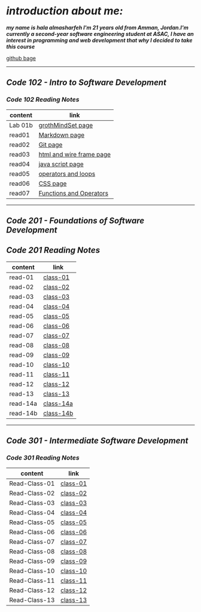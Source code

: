 
# *introduction about me:*

***my name is hala almasharfeh I'm 21 years old from Amman, Jordan.I'm currently a second-year software engineering student at ASAC, I have an interest in programming and web development that why I decided to take this course***

[github bage](https://github.com/hala277)

---------------------------

## *Code 102 - Intro to Software Development*

### *Code 102 Reading Notes*

content | link
------------ | -------------
Lab 01b| [grothMindSet page]( https://hala277.github.io/reading-notes/grothMindSet)
read01|[Markdown page](https://hala277.github.io/reading-notes/read01)
read02 | [Git page]( https://hala277.github.io/reading-notes/read02)
read03 | [html and wire frame page](https://hala277.github.io/reading-notes/read03)
read04 | [java script page](https://hala277.github.io/reading-notes/read04)
read05 | [operators and loops](https://hala277.github.io/reading-notes/read05)
read06 | [CSS page](https://hala277.github.io/reading-notes/read06)
read07 | [Functions and Operators](https://hala277.github.io/reading-notes/read07)

 ---------------------------

## *Code 201 - Foundations of Software Development*

## *Code 201 Reading Notes*

content | link
------------ | -------------
read-01 |[class-01](https://hala277.github.io/reading-notes/class-01)
read-02 |[class-02](https://hala277.github.io/reading-notes/class-02)
read-03 |[class-03](https://hala277.github.io/reading-notes/class-03)
read-04 |[class-04](https://hala277.github.io/reading-notes/class-04)
read-05 |[class-05](https://hala277.github.io/reading-notes/class-05)
read-06 |[class-06](https://hala277.github.io/reading-notes/class-06)
read-07 |[class-07](https://hala277.github.io/reading-notes/class-07)
read-08 |[class-08](https://hala277.github.io/reading-notes/class-08)
read-09 |[class-09](https://hala277.github.io/reading-notes/class-09)
read-10 |[class-10](https://hala277.github.io/reading-notes/class-10)
read-11 |[class-11](https://hala277.github.io/reading-notes/class-11)
read-12 |[class-12](https://hala277.github.io/reading-notes/class-12)
read-13 |[class-13](https://hala277.github.io/reading-notes/class-13)
read-14a|[class-14a](https://hala277.github.io/reading-notes/class-14a)
read-14b|[class-14b](https://hala277.github.io/reading-notes/class-14b)

 ---------------------------

## *Code 301 - Intermediate Software Development*

### *Code 301 Reading Notes*

content | link
------------ | -------------
Read-Class-01|[class-01](https://hala277.github.io/reading-notes/Read-Class-01)
Read-Class-02|[class-02](https://hala277.github.io/reading-notes/Read-Class-02)
Read-Class-03|[class-03](https://hala277.github.io/reading-notes/Read-Class-03)
Read-Class-04|[class-04](https://hala277.github.io/reading-notes/Read-Class-04)
Read-Class-05|[class-05](https://hala277.github.io/reading-notes/Read-Class-05)
Read-Class-06|[class-06](https://hala277.github.io/reading-notes/Read-Class-06)
Read-Class-07|[class-07](https://hala277.github.io/reading-notes/Read-Class-07)
Read-Class-08|[class-08](https://hala277.github.io/reading-notes/Read-Class-08)
Read-Class-09|[class-09](https://hala277.github.io/reading-notes/Read-Class-09)
Read-Class-10|[class-10](https://hala277.github.io/reading-notes/Read-Class-10)
Read-Class-11|[class-11](https://hala277.github.io/reading-notes/Read-Class-11)
Read-Class-12|[class-12](https://hala277.github.io/reading-notes/Read-Class-12)
Read-Class-13|[class-13](https://hala277.github.io/reading-notes/Read-Class-13)
